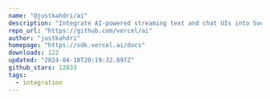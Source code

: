 ```yaml
---
name: "@justkahdri/ai"
description: "Integrate AI-powered streaming text and chat UIs into Svelte apps."
repo_url: "https://github.com/vercel/ai"
author: "justkahdri"
homepage: "https://sdk.vercel.ai/docs"
downloads: 122
updated: "2024-04-18T20:19:32.897Z"
github_stars: 12833
tags: 
  - integration
---
```


